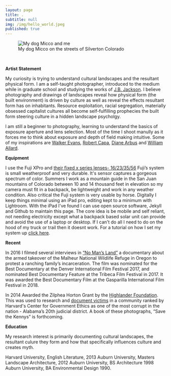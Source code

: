 ```yaml
---
layout: page
title: .
subtitle: null
img: /img/hello_world.jpeg
published: true
---
```


<figure>
<img src="https://jonbcarroll.s3.us-east-2.amazonaws.com/witness.jpg" alt=" My dog Micco and me">
  <figcaption> My dog Micco on the streets of Silverton Colorado</figcaption>
  </figure>
<br  />
<p>
<strong>Artist Statement</strong>
<p>My curiosity is trying to understand cultural landscapes and the resultant physical form. I am a self-taught photographer, introduced to the medium while in graduate school and studying the works of <a href="https://en.wikipedia.org/wiki/J._B._Jackson">J.B. Jackson</a>. I believe photography and drawings of landscapes reveal how physical form (the built environment) is driven by culture as well as reveal the effects resultant form has on inhabitants.
  Resource exploitation, racial segregation, materially obsessed capitalist cultures all become self-fulfilling prophecies the built form steering culture in a hidden landscape psycholgy.

<p>l am still a beginner to photography, learning to understand the basics of exposure aperture and lens selection. Most of the time I shoot manully as it forces me to think about exposure and depth of field making intuitive. Some of my inspirations are <a href="https://en.wikipedia.org/wiki/Walker_Evans">Walker Evans</a>, <a href="https://en.wikipedia.org/wiki/Robert_Capa">Robert Capa</a>, <a href="https://en.wikipedia.org/wiki/Diane_Arbus">Diane Arbus</a> and <a href="https://www.williamalbertallard.com/">William Allard</a>. 

  <br  />
<p>
<strong>Equipment</strong> 
 <p>I use the Fuji XPro and <a href="https://www.fujifilmusa.com/products/digital_cameras/x-lenses/">their fixed x series lenses- 16/23/35/56</a> Fuji’s system is small weatherproof and very durable. It's sensor captures a gorgeous spectrum of color.  
   Summers I work as a mountain guide in the San Juan mountains of Colorado between 10 and 14 thousand feet in elevation so my camera must fit in a backpack, be lightweight and work in any weather condition. Also critical the Fuji system is very usable by horse.
Digitally I keep things minimal using an iPad pro, editing kept to a minimum with Lightroom. With the iPad I've found I can use open source software, Jekyll and Github to maintain this page. The core idea is be mobile and self reliant, not needing electricity except what a backpack based solar unit can provide and avoid the use of a laptop or desktop. If I can't do all I need to do on the hood of my truck or trail then it doesnt work.
For a tutorial on how I set my system up  <a href="https://www.jonbcarroll.com/">click here</a>.

   <br  />
<p>
<strong>Recent</strong>
  <p>In 2016 I filmed several interviews in <a href="https://www.pbs.org/video/no-mans-land-trailer-yuftvd/">“No Man’s Land”</a> a documentary about the armed takeover of the Malheur National Wildlife Refuge in Oregon to protest a ranching family’s incarceration. The film was nominated for the Best Documentary at the Denver International Film Festival 2017, and nominated Best Documentary Feature at the Tribeca Film Festival in 2017. It was awarded the Best Documentary Film at the Gasparilla International Film Festival in 2018. 
    
<p>In 2014 Awarded the Zilphea Horton Grant by the <a href="https://www.highlandercenter.org">Highlander Foundation</a>. 
  This was used to research and <a href="https://medium.com/@jonbcarroll/leaked-documents-reveal-dothan-police-department-alleged-to-have-planted-drugs-f89109dc196e"> document victims</a> in a community ranked by Harvard's Center for Government Ethics as one of the most corrupt in the nation - Alabama’s 20th judicial district. A book of these photographs, “Save the Kennys” is forthcoming.

  

  

  <br  />
<p>
<strong>Education</strong>
  
<p>My research interest is primarily documenting cultural landscapes, the resultant culure they form and how that specifically influences culture and creates myth.
  
Harvard University, English Literature, 2013
Auburn University, Masters Landscape Architecture, 2012
Auburn University, BS Architecture 1998
Auburn University, BA Environmental Design 1990.
